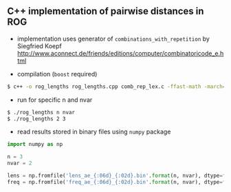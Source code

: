 ## C++ implementation of pairwise distances in ROG

- implementation uses generator of `combinations_with_repetition` by Siegfried Koepf
http://www.aconnect.de/friends/editions/computer/combinatoricode_e.html

- compilation (`boost` required)
```bash
$ c++ -o rog_lengths rog_lengths.cpp comb_rep_lex.c -ffast-math -march=native -std=gnu++0x -O3
```

- run for specific n and nvar
```bash
$ ./rog_lengths n nvar
$ ./rog_lengths 2 3
```

- read results stored in binary files using `numpy` package

```python
import numpy as np

n = 3
nvar = 2

lens = np.fromfile('lens_ae_{:06d}_{:02d}.bin'.format(n, nvar), dtype=float)
freq = np.fromfile('freq_ae_{:06d}_{:02d}.bin'.format(n, nvar), dtype=float)
```
